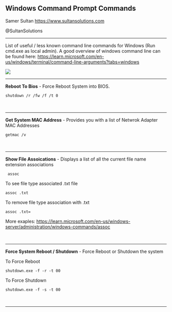 ## Windows Command Prompt Commands

Samer Sultan
https://www.sultansolutions.com

@SultanSolutions

---

List of useful / less known command line commands for Windows (Run cmd.exe as local admin). A good overview of windows command line can be found here: https://learn.microsoft.com/en-us/windows/terminal/command-line-arguments?tabs=windows

<img src="https://i.imgur.com/zKVXbUP.png">

---


**Reboot To Bios** - Force Reboot System into BIOS. 

```
shutdown /r /fw /f /t 0
```

&nbsp;
&nbsp;

---

**Get System MAC Address** - Provides you with a list of Netwrok Adapter MAC Addresses 

```
getmac /v
```
&nbsp;
&nbsp;

---

**Show File Assoications** - Displays a list of all the current file name extension associations

```
 assoc
 ```
 
 To see file type associated .txt file
 
 ```
 assoc .txt
 ```
 To remove file type association with .txt
 
 ```
 assoc .txt=
 ```
 
More exaples: https://learn.microsoft.com/en-us/windows-server/administration/windows-commands/assoc

&nbsp;
&nbsp;

---
 
 **Force System Reboot / Shutdown** - Force Reboot or Shutdown the system 


To Force Reboot
```
shutdown.exe -f -r -t 00
```


To Force Shutdown
```
shutdown.exe -f -s -t 00
```


&nbsp;
&nbsp;

---
 
